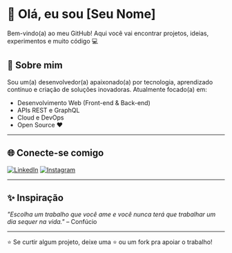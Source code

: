 # 👋 Olá, eu sou [Seu Nome]

Bem-vindo(a) ao meu GitHub! Aqui você vai encontrar projetos, ideias, experimentos e muito código 💻

## 🚀 Sobre mim
Sou um(a) desenvolvedor(a) apaixonado(a) por tecnologia, aprendizado contínuo e criação de soluções inovadoras. Atualmente focado(a) em:

- Desenvolvimento Web (Front-end & Back-end)
- APIs REST e GraphQL
- Cloud e DevOps
- Open Source ❤️

---

## 🌐 Conecte-se comigo

[![LinkedIn](https://img.shields.io/badge/LinkedIn-0077B5?style=for-the-badge&logo=linkedin&logoColor=white)](https://www.linkedin.com/in/gabriel-zatti/)
[![Instagram](https://img.shields.io/badge/Instagram-E4405F?style=for-the-badge&logo=instagram&logoColor=white)](https://www.instagram.com/zatti.gabriel/)

---


## ✨ Inspiração

_"Escolha um trabalho que você ame e você nunca terá que trabalhar um dia sequer na vida."_ – Confúcio

---

⭐️ Se curtir algum projeto, deixe uma ⭐ ou um fork pra apoiar o trabalho!

